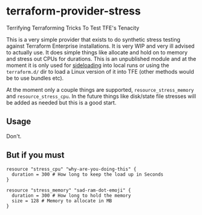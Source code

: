 # terraform-provider-stress
Terrifying Terraforming Tricks To Test TFE's Tenacity

This is a very simple provider that exists to do synthetic stress testing against Terraform Enterprise installations. It is very WIP and very ill advised to actually use. It does simple things like allocate and hold on to memory and stress out CPUs for durations. This is an unpublished module and at the moment it is only used for [sideloading](https://www.terraform.io/docs/configuration/providers.html#third-party-plugins) into local runs or using the `terraform.d/` dir to load a Linux version of it into TFE (other methods would be to use bundles etc). 

At the moment only a couple things are supported, `resource_stress_memory` and `resource_stress_cpu`. In the future things like disk/state file stresses will be added as needed but this is a good start. 

## Usage

Don't. 

## But if you must

```hcl
resource "stress_cpu" "why-are-you-doing-this" {
  duration = 300 # How long to keep the load up in Seconds
}

resource "stress_memory" "sad-ram-dot-emoji" {
  duration = 300 # How long to hold the memory
  size = 128 # Memory to allocate in MB 
}
```
